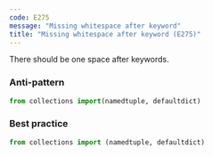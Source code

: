```yaml
---
code: E275
message: "Missing whitespace after keyword"
title: "Missing whitespace after keyword (E275)"
---
```


There should be one space after keywords.

### Anti-pattern

```python
from collections import(namedtuple, defaultdict)
```

### Best practice

```python
from collections import (namedtuple, defaultdict)
```
